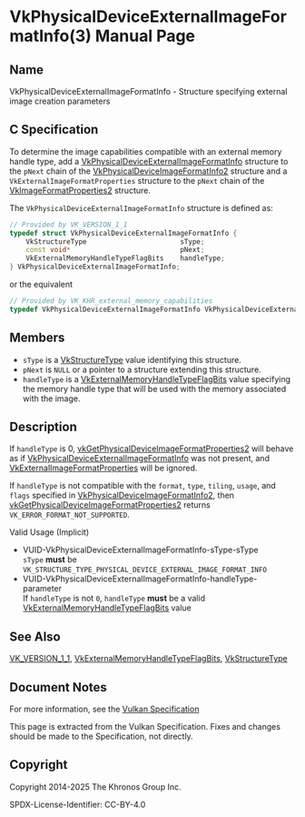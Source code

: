 # VkPhysicalDeviceExternalImageFormatInfo(3) Manual Page

## Name

VkPhysicalDeviceExternalImageFormatInfo - Structure specifying external image creation parameters



## [](#_c_specification)C Specification

To determine the image capabilities compatible with an external memory handle type, add a [VkPhysicalDeviceExternalImageFormatInfo](https://registry.khronos.org/vulkan/specs/latest/man/html/VkPhysicalDeviceExternalImageFormatInfo.html) structure to the `pNext` chain of the [VkPhysicalDeviceImageFormatInfo2](https://registry.khronos.org/vulkan/specs/latest/man/html/VkPhysicalDeviceImageFormatInfo2.html) structure and a `VkExternalImageFormatProperties` structure to the `pNext` chain of the [VkImageFormatProperties2](https://registry.khronos.org/vulkan/specs/latest/man/html/VkImageFormatProperties2.html) structure.

The `VkPhysicalDeviceExternalImageFormatInfo` structure is defined as:

```c++
// Provided by VK_VERSION_1_1
typedef struct VkPhysicalDeviceExternalImageFormatInfo {
    VkStructureType                       sType;
    const void*                           pNext;
    VkExternalMemoryHandleTypeFlagBits    handleType;
} VkPhysicalDeviceExternalImageFormatInfo;
```

or the equivalent

```c++
// Provided by VK_KHR_external_memory_capabilities
typedef VkPhysicalDeviceExternalImageFormatInfo VkPhysicalDeviceExternalImageFormatInfoKHR;
```

## [](#_members)Members

- `sType` is a [VkStructureType](https://registry.khronos.org/vulkan/specs/latest/man/html/VkStructureType.html) value identifying this structure.
- `pNext` is `NULL` or a pointer to a structure extending this structure.
- `handleType` is a [VkExternalMemoryHandleTypeFlagBits](https://registry.khronos.org/vulkan/specs/latest/man/html/VkExternalMemoryHandleTypeFlagBits.html) value specifying the memory handle type that will be used with the memory associated with the image.

## [](#_description)Description

If `handleType` is 0, [vkGetPhysicalDeviceImageFormatProperties2](https://registry.khronos.org/vulkan/specs/latest/man/html/vkGetPhysicalDeviceImageFormatProperties2.html) will behave as if [VkPhysicalDeviceExternalImageFormatInfo](https://registry.khronos.org/vulkan/specs/latest/man/html/VkPhysicalDeviceExternalImageFormatInfo.html) was not present, and [VkExternalImageFormatProperties](https://registry.khronos.org/vulkan/specs/latest/man/html/VkExternalImageFormatProperties.html) will be ignored.

If `handleType` is not compatible with the `format`, `type`, `tiling`, `usage`, and `flags` specified in [VkPhysicalDeviceImageFormatInfo2](https://registry.khronos.org/vulkan/specs/latest/man/html/VkPhysicalDeviceImageFormatInfo2.html), then [vkGetPhysicalDeviceImageFormatProperties2](https://registry.khronos.org/vulkan/specs/latest/man/html/vkGetPhysicalDeviceImageFormatProperties2.html) returns `VK_ERROR_FORMAT_NOT_SUPPORTED`.

Valid Usage (Implicit)

- [](#VUID-VkPhysicalDeviceExternalImageFormatInfo-sType-sType)VUID-VkPhysicalDeviceExternalImageFormatInfo-sType-sType  
  `sType` **must** be `VK_STRUCTURE_TYPE_PHYSICAL_DEVICE_EXTERNAL_IMAGE_FORMAT_INFO`
- [](#VUID-VkPhysicalDeviceExternalImageFormatInfo-handleType-parameter)VUID-VkPhysicalDeviceExternalImageFormatInfo-handleType-parameter  
  If `handleType` is not `0`, `handleType` **must** be a valid [VkExternalMemoryHandleTypeFlagBits](https://registry.khronos.org/vulkan/specs/latest/man/html/VkExternalMemoryHandleTypeFlagBits.html) value

## [](#_see_also)See Also

[VK\_VERSION\_1\_1](https://registry.khronos.org/vulkan/specs/latest/man/html/VK_VERSION_1_1.html), [VkExternalMemoryHandleTypeFlagBits](https://registry.khronos.org/vulkan/specs/latest/man/html/VkExternalMemoryHandleTypeFlagBits.html), [VkStructureType](https://registry.khronos.org/vulkan/specs/latest/man/html/VkStructureType.html)

## [](#_document_notes)Document Notes

For more information, see the [Vulkan Specification](https://registry.khronos.org/vulkan/specs/latest/html/vkspec.html#VkPhysicalDeviceExternalImageFormatInfo)

This page is extracted from the Vulkan Specification. Fixes and changes should be made to the Specification, not directly.

## [](#_copyright)Copyright

Copyright 2014-2025 The Khronos Group Inc.

SPDX-License-Identifier: CC-BY-4.0